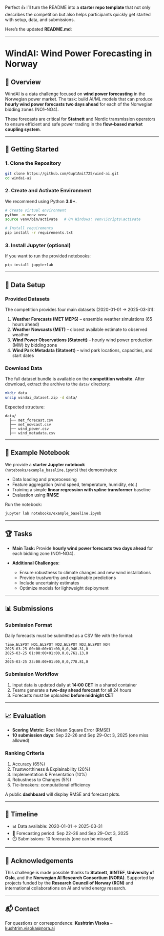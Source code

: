Perfect 👍 I’ll turn the README into a **starter repo template** that not only describes the competition but also helps participants quickly get started with setup, data, and submissions.

Here’s the updated **README.md**:

---

# WindAI: Wind Power Forecasting in Norway

## 📖 Overview

WindAI is a data challenge focused on **wind power forecasting** in the Norwegian power market.
The task: build AI/ML models that can produce **hourly wind power forecasts two days ahead** for each of the Norwegian bidding zones (NO1–NO4).

These forecasts are critical for **Statnett** and Nordic transmission operators to ensure efficient and safe power trading in the **flow-based market coupling system**.

---

## 🚀 Getting Started

### 1. Clone the Repository

```bash
git clone https://github.com/GuptAmit725/wind-ai.git
cd windai-ai
```

### 2. Create and Activate Environment

We recommend using Python **3.9+**.

```bash
# Create virtual environment
python -m venv venv
source venv/bin/activate   # On Windows: venv\Scripts\activate

# Install requirements
pip install -r requirements.txt
```

### 3. Install Jupyter (optional)

If you want to run the provided notebooks:

```bash
pip install jupyterlab
```

---

## 📂 Data Setup

### Provided Datasets

The competition provides four main datasets (2020-01-01 → 2025-03-31):

1. **Weather Forecasts (MET MEPS)** – ensemble weather simulations (65 hours ahead)
2. **Weather Nowcasts (MET)** – closest available estimate to observed weather
3. **Wind Power Observations (Statnett)** – hourly wind power production (MW) by bidding zone
4. **Wind Park Metadata (Statnett)** – wind park locations, capacities, and start dates

### Download Data

The full dataset bundle is available on the **competition website**.
After download, extract the archive to the `data/` directory:

```bash
mkdir data
unzip windai_dataset.zip -d data/
```

Expected structure:

```
data/
  ├── met_forecast.csv
  ├── met_nowcast.csv
  ├── wind_power.csv
  ├── wind_metadata.csv
```

---

## 📓 Example Notebook

We provide a **starter Jupyter notebook** (`notebooks/example_baseline.ipynb`) that demonstrates:

* Data loading and preprocessing
* Feature aggregation (wind speed, temperature, humidity, etc.)
* Training a simple **linear regression with spline transformer** baseline
* Evaluation using **RMSE**

Run the notebook:

```bash
jupyter lab notebooks/example_baseline.ipynb
```

---

## 🏆 Tasks

* **Main Task:**
  Provide **hourly wind power forecasts two days ahead** for each bidding zone (NO1–NO4).

* **Additional Challenges:**

  * Ensure robustness to climate changes and new wind installations
  * Provide trustworthy and explainable predictions
  * Include uncertainty estimates
  * Optimize models for lightweight deployment

---

## 📊 Submissions

### Submission Format

Daily forecasts must be submitted as a CSV file with the format:

```
Time,ELSPOT NO1,ELSPOT NO2,ELSPOT NO3,ELSPOT NO4
2025-03-25 00:00:00+01:00,0,0,946.31,0
2025-03-25 01:00:00+01:00,0,0,761.13,0
...
2025-03-25 23:00:00+01:00,0,0,778.81,0
```

### Submission Workflow

1. Input data is updated daily at **14:00 CET** in a shared container
2. Teams generate a **two-day ahead forecast** for all 24 hours
3. Forecasts must be uploaded **before midnight CET**

---

## 📈 Evaluation

* **Scoring Metric:** Root Mean Square Error (RMSE)
* **10 submission days:** Sep 22–26 and Sep 29–Oct 3, 2025 (one miss allowed)

### Ranking Criteria

1. Accuracy (65%)
2. Trustworthiness & Explainability (20%)
3. Implementation & Presentation (10%)
4. Robustness to Changes (5%)
5. Tie-breakers: computational efficiency

A public **dashboard** will display RMSE and forecast plots.

---

## 📅 Timeline

* 📊 Data available: 2020-01-01 → 2025-03-31
* 📝 Forecasting period: Sep 22–26 and Sep 29–Oct 3, 2025
* ⏱️ Submissions: 10 forecasts (one can be missed)

---

## 🙌 Acknowledgements

This challenge is made possible thanks to **Statnett**, **SINTEF**, **University of Oslo**, and the **Norwegian AI Research Consortium (NORA)**.
Supported by projects funded by the **Research Council of Norway (RCN)** and international collaborations on AI and wind energy research.

---

## 📬 Contact

For questions or correspondence:
**Kushtrim Visoka** – [kushtrim.visoka@nora.ai](mailto:kushtrim.visoka@nora.ai)
